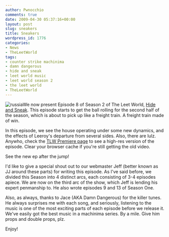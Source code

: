 ```yaml
---
author: Pwnocchio
comments: true
date: 2009-04-30 05:37:16+00:00
layout: post
slug: sneakers
title: Sneakers
wordpress_id: 1776
categories:
- News
- TheLeetWorld
tags:
- counter strike machinima
- damn dangerous
- hide and sneak
- leet world music
- leet world season 2
- the leet world
- TheLeetWorld
---
```


![russia](http://smoothfewfilms.com/wp-content/uploads/2009/04/russia.jpg)We now present Episode 8 of Season 2 of The Leet World, [Hide and Sneak](http://smoothfewfilms.com/2009/04/30/hide-and-sneak/). This episode starts to get the ball rolling for the second half of the season, which is about to pick up like a freight train. A freight train made of win.

In this episode, we see the house operating under some new dynamics, and the effects of Leeroy's departure from several sides. Also, there are lulz. Anywho, check the [TLW Premiere page](http://www.smoothfewfilms.com/premiere) to see a high-res version of the episode. Clear your browser cache if you're still getting the old video. 

See the new ep after the jump! 
<!-- more -->



I'd like to give a special shout out to our webmaster Jeff (better known as JJ around these parts) for writing this episode. As I've said before, we divided this Season into 4 distinct arcs, each consisting of 3-4 episodes apiece. We are now on the third arc of the show, which Jeff is lending his expert penmanship to. He also wrote episodes 9 and 13 of Season One.

Also, as always, thanks to Jace (AKA Damn Dangerous) for the killer tunes. He always surprises me with each song, and seriously, listening to the music is one of the most exciting parts of each episode before we release it. We've easily got the best music in a machinima series. By a mile. Give him props and double props, plz.

Enjoy!

